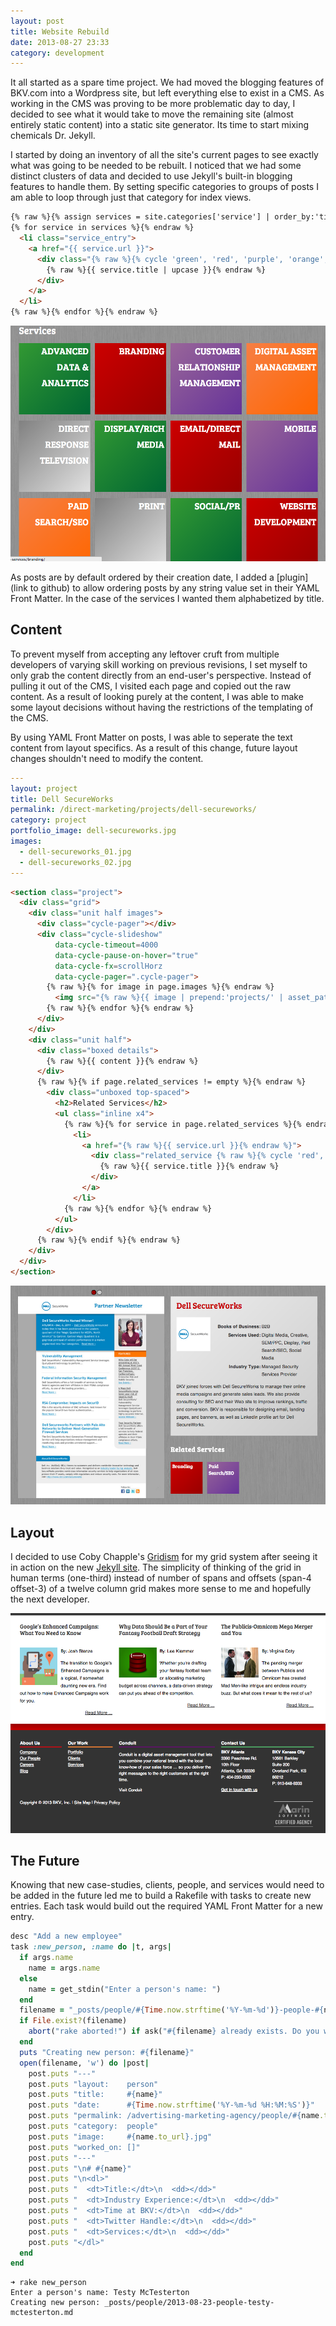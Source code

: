 ```yaml
---
layout: post
title: Website Rebuild
date: 2013-08-27 23:33
category: development
---
```


It all started as a spare time project. We had moved the blogging features of BKV.com into a Wordpress site, but left everything else to exist in a CMS. As working in the CMS was proving to be more problematic day to day, I decided to see what it would take to move the remaining site (almost entirely static content) into a static site generator. Its time to start mixing chemicals Dr. Jekyll.

I started by doing an inventory of all the site's current pages to see exactly what was going to be needed to be rebuilt. I noticed that we had some distinct clusters of data and decided to use Jekyll's built-in blogging features to handle them. By setting specific categories to groups of posts I am able to loop through just that category for index views.

```html
{% raw %}{% assign services = site.categories['service'] | order_by:'title' %}
{% for service in services %}{% endraw %}
  <li class="service_entry">
    <a href="{{ service.url }}">
      <div class="{% raw %}{% cycle 'green', 'red', 'purple', 'orange', 'gray' %}{% endraw %}">
        {% raw %}{{ service.title | upcase }}{% endraw %}
      </div>
    </a>
  </li>
{% raw %}{% endfor %}{% endraw %}
```

![BKV services](/imgs/bkv.services.png)

As posts are by default ordered by their creation date, I added a [plugin](link to github) to allow ordering posts by any string value set in their YAML Front Matter. In the case of the services I wanted them alphabetized by title.


## Content

To prevent myself from accepting any leftover cruft from multiple developers of varying skill working on previous revisions, I set myself to only grab the content directly from an end-user's perspective. Instead of pulling it out of the CMS, I visited each page and copied out the raw content. As a result of looking purely at the content, I was able to make some layout decisions without having the restrictions of the templating of the CMS.

By using YAML Front Matter on posts, I was able to seperate the text content from layout specifics. As a result of this change, future layout changes shouldn't need to modify the content.

```yaml
---
layout: project
title: Dell SecureWorks
permalink: /direct-marketing/projects/dell-secureworks/
category: project
portfolio_image: dell-secureworks.jpg
images:
  - dell-secureworks_01.jpg
  - dell-secureworks_02.jpg
---
```

```html
<section class="project">
  <div class="grid">
    <div class="unit half images">
      <div class="cycle-pager"></div>
      <div class="cycle-slideshow"
          data-cycle-timeout=4000
          data-cycle-pause-on-hover="true"
          data-cycle-fx=scrollHorz
          data-cycle-pager=".cycle-pager">
        {% raw %}{% for image in page.images %}{% endraw %}
          <img src="{% raw %}{{ image | prepend:'projects/' | asset_path }}{% endraw %}">
        {% raw %}{% endfor %}{% endraw %}
      </div>
    </div>
    <div class="unit half">
      <div class="boxed details">
        {% raw %}{{ content }}{% endraw %}
      </div>
      {% raw %}{% if page.related_services != empty %}{% endraw %}
        <div class="unboxed top-spaced">
          <h2>Related Services</h2>
          <ul class="inline x4">
            {% raw %}{% for service in page.related_services %}{% endraw %}
              <li>
                <a href="{% raw %}{{ service.url }}{% endraw %}">
                  <div class="related_service {% raw %}{% cycle 'red', 'purple', 'orange', 'green', 'gray' %}{% endraw %}">
                    {% raw %}{{ service.title }}{% endraw %}
                  </div>
                </a>
              </li>
            {% raw %}{% endfor %}{% endraw %}
          </ul>
        </div>
      {% raw %}{% endif %}{% endraw %}
    </div>
  </div>
</section>
```

![BKV project view](/imgs/bkv.project.png)


## Layout

I decided to use Coby Chapple's [Gridism](http://cobyism.com/gridism/) for my grid system after seeing it in action on the new [Jekyll site](http://jekyllrb.com/). The simplicity of thinking of the grid in human terms (one-third) instead of number of spans and offsets (span-4 offset-3) of a twelve column grid makes more sense to me and hopefully the next developer.

![BKV new footer](/imgs/bkv.footer.after.png)


## The Future

Knowing that new case-studies, clients, people, and services would need to be added in the future led me to build a Rakefile with tasks to create new entries. Each task would build out the required YAML Front Matter for a new entry.

```ruby
desc "Add a new employee"
task :new_person, :name do |t, args|
  if args.name
    name = args.name
  else
    name = get_stdin("Enter a person's name: ")
  end
  filename = "_posts/people/#{Time.now.strftime('%Y-%m-%d')}-people-#{name.to_url}.md"
  if File.exist?(filename)
    abort("rake aborted!") if ask("#{filename} already exists. Do you want to overwrite?", ['y', 'n']) == 'n'
  end
  puts "Creating new person: #{filename}"
  open(filename, 'w') do |post|
    post.puts "---"
    post.puts "layout:    person"
    post.puts "title:     #{name}"
    post.puts "date:      #{Time.now.strftime('%Y-%m-%d %H:%M:%S')}"
    post.puts "permalink: /advertising-marketing-agency/people/#{name.to_url}/"
    post.puts "category:  people"
    post.puts "image:     #{name.to_url}.jpg"
    post.puts "worked_on: []"
    post.puts "---"
    post.puts "\n# #{name}"
    post.puts "\n<dl>"
    post.puts "  <dt>Title:</dt>\n  <dd></dd>"
    post.puts "  <dt>Industry Experience:</dt>\n  <dd></dd>"
    post.puts "  <dt>Time at BKV:</dt>\n  <dd></dd>"
    post.puts "  <dt>Twitter Handle:</dt>\n  <dd></dd>"
    post.puts "  <dt>Services:</dt>\n  <dd></dd>"
    post.puts "</dl>"
  end
end
```

```
➜ rake new_person
Enter a person's name: Testy McTesterton
Creating new person: _posts/people/2013-08-23-people-testy-mctesterton.md
```

